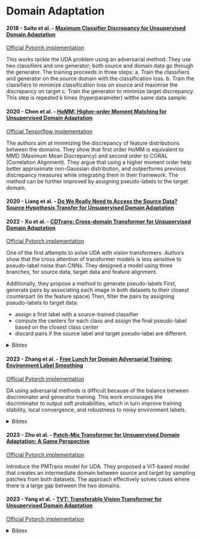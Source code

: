 # Domain Adaptation


#### 2018 - Saito et al. - [Maximum Classifier Discrepancy for Unsupervised Domain Adaptation](https://arxiv.org/abs/1712.02560)

[Official Pytorch implementation](https://github.com/mil-tokyo/MCD_DA/tree/master/classification)

This works tackle the UDA problem using an adversarial method. They use two classifiers and one generator; both source and domain data go through the generator.
The training proceeds in three steps:
a. Train the classifiers and generator on the source domain with the classification loss.
b. Train the classifiers to minimize classification loss on source and maximise the discrepancy on target
c. Train the generator to minimize target discrepancy. This step is repeated k times (hyperparameter) witthe same data sample.


#### 2020 - Chen et al. - [HoMM: Higher-order Moment Matching for Unsupervised Domain Adaptation](https://arxiv.org/abs/1912.11976)

[Official Tensorflow implementation](https://github.com/chenchao666/HoMM-Master)

The authors aim at minimizing the discrepancy of feature distributions between the domains.
They show that first order HoMM is equivalent to MMD (Maximum Mean Discrepancy) and second order to CORAL (Correlation Alignment).
They argue that using a higher moment order help better approximate non-Gaussian distribution, and outperforms previous discrepancy measures while integrating them in their framework.
The method can be further improved by assigning pseudo-labels to the target domain.


#### 2020 - Liang et al. - [Do We Really Need to Access the Source Data? Source Hypothesis Transfer for Unsupervised Domain Adaptation](https://arxiv.org/abs/2002.08546)



#### 2022 - Xu et al. - [CDTrans: Cross-domain Transformer for Unsupervised Domain Adaptation](https://arxiv.org/abs/2109.06165v4)

[Official Pytorch implementation](https://github.com/CDTrans/CDTrans)

One of the first attempts to solve UDA with vision transformers.
Authors show that the cross attention of transformer models is less sensitive to pseudo-label noise than CNNs.
They designed a model using three branches, for source data, target data and feature alignment. 

Additionally, they propose a method to generate pseudo-labels
First, generate pairs by associating each image in both datasets to their closest counterpart (in the feature space)
Then, filter the pairs by assigning pseudo-labels to target data:
- assign a first label with a source-trained classifier
- compute the centers for each class and assign the final pseudo-label based on the closest class center
- discard pairs if the source label and target pseudo-label are different.

<details>
<summary>Bibtex</summary>
```
@inproceedings{XuCDTrans2022,
  title     = {{CDT}rans: Cross-domain Transformer for Unsupervised Domain Adaptation},
  author    = {Tongkun Xu and Weihua Chen and Pichao WANG and Fan Wang and Hao Li and Rong Jin},
  booktitle = {International Conference on Learning Representations},
  year      = {2022},
  url       = {https://openreview.net/forum?id=XGzk5OKWFFc}
}
```
</details>

#### 2023 - Zhang et al. - [Free Lunch for Domain Adversarial Training: Environment Label Smoothing](https://arxiv.org/abs/2302.00194v1)

[Official Pytorch implementation](https://github.com/yfzhang114/Environment-Label-Smoothing)

DA using adversarial methods is difficult because of the balance between discriminator and generator training. 
This work encourages the discriminator to output soft probabilities, which in turn improve training stability, local convergence, and robustness to noisy environment labels.

<details>
<summary>Bibtex</summary>
```
@inproceedings{ZhangELS2023,
  title     = {Free Lunch for Domain Adversarial Training: Environment Label Smoothing},
  author    = {YiFan Zhang and Xue Wang and Jian Liang and Zhang Zhang and Liang Wang and Rong Jin and Tieniu Tan},
  booktitle = {The Eleventh International Conference on Learning Representations },
  year      = {2023},
  url       = {https://openreview.net/forum?id=GPTjnA57h_3}
}
```
</details>

#### 2023 - Zhu et al. - [Patch-Mix Transformer for Unsupervised Domain Adaptation: A Game Perspective](https://arxiv.org/abs/2303.13434)

[Official Pytorch implementation](https://github.com/JinjingZhu/PMTrans)

Introduce the PMTrans model for UDA. They proposed a ViT-based model that creates an intermediate domain between source and target by sampling patches from both datasets.
The approach effectively solves cases where there is a large gap between the two domains.

#### 2023 - Yang et al. - [TVT: Transferable Vision Transformer for Unsupervised Domain Adaptation](https://arxiv.org/abs/2108.05988)

[Official Pytorch implementation](https://github.com/uta-smile/TVT)

<details>
<summary>Bibtex</summary>
```
@inproceedings{YangTVT2023,
  author    = {J. Yang and J. Liu and N. Xu and J. Huang},
  booktitle = {2023 IEEE/CVF Winter Conference on Applications of Computer Vision (WACV)},
  title     = {TVT: Transferable Vision Transformer for Unsupervised Domain Adaptation},
  year      = {2023},
  pages     = {520-530},
  doi       = {10.1109/WACV56688.2023.00059},
  url       = {https://doi.ieeecomputersociety.org/10.1109/WACV56688.2023.00059},
  publisher = {IEEE Computer Society}
}
```
</details>
